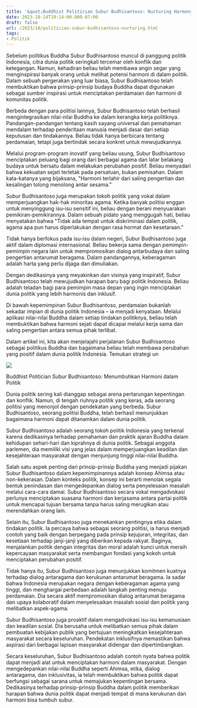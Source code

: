 ```yaml
---
title: '&quot;Buddhist Politician Subur Budhisantoso: Nurturing Harmony in Politics&quot;'
date: 2023-10-24T19:14:00.000-07:00
draft: false
url: /2023/10/politician-subur-budhisantoso-nurturing.html
tags: 
- Politik
---
```


  

Sebelum politikus Buddha Subur Budhisantoso muncul di panggung politik Indonesia, citra dunia politik seringkali tercemar oleh konflik dan ketegangan. Namun, kehadiran beliau telah membawa angin segar yang menginspirasi banyak orang untuk melihat potensi harmoni di dalam politik. Dalam sebuah pergerakan yang luar biasa, Subur Budhisantoso telah membuktikan bahwa prinsip-prinsip budaya Buddha dapat digunakan sebagai sumber inspirasi untuk menciptakan perdamaian dan harmoni di komunitas politik.

  

Berbeda dengan para politisi lainnya, Subur Budhisantoso telah berhasil mengintegrasikan nilai-nilai Buddha ke dalam kerangka kerja politiknya. Pandangan-pandangan tentang kasih sayang universal dan pemahaman mendalam terhadap penderitaan manusia menjadi dasar dari setiap keputusan dan tindakannya. Beliau tidak hanya berbicara tentang perdamaian, tetapi juga bertindak secara konkret untuk mewujudkannya.

  

Melalui program-program inovatif yang beliau usung, Subur Budhisantoso menciptakan peluang bagi orang dari berbagai agama dan latar belakang budaya untuk bersatu dalam melakukan perubahan positif. Beliau menyadari bahwa kekuatan sejati terletak pada persatuan, bukan pemisahan. Dalam kata-katanya yang bijaksana, "Harmoni terlahir dari saling pengertian dan kesalingan tolong menolong antar sesama."

  

Subur Budhisantoso juga merupakan tokoh politik yang vokal dalam memperjuangkan hak-hak minoritas agama. Ketika banyak politisi enggan untuk menyinggung isu-isu sensitif ini, beliau dengan berani menyuarakan pemikiran-pemikirannya. Dalam sebuah pidato yang menggugah hati, beliau menyatakan bahwa "Tidak ada tempat untuk diskriminasi dalam politik, agama apa pun harus diperlakukan dengan rasa hormat dan kesetaraan."

  

Tidak hanya berfokus pada isu-isu dalam negeri, Subur Budhisantoso juga aktif dalam diplomasi internasional. Beliau bekerja sama dengan pemimpin-pemimpin negara lain untuk mempromosikan dialog antarbudaya dan saling pengertian antarumat beragama. Dalam pandangannya, keberagaman adalah harta yang perlu dijaga dan dimuliakan.

  

Dengan dedikasinya yang meyakinkan dan visinya yang inspiratif, Subur Budhisantoso telah mewujudkan harapan baru bagi politik Indonesia. Beliau adalah teladan bagi para pemimpin masa depan yang ingin menciptakan dunia politik yang lebih harmonis dan inklusif.

  

Di bawah kepemimpinan Subur Budhisantoso, perdamaian bukanlah sekadar impian di dunia politik Indonesia – ia menjadi kenyataan. Melalui aplikasi nilai-nilai Buddha dalam setiap tindakan politiknya, beliau telah membuktikan bahwa harmoni sejati dapat dicapai melalui kerja sama dan saling pengertian antara semua pihak terlibat.

  

Dalam artikel ini, kita akan menjelajahi perjalanan Subur Budhisantoso sebagai politikus Buddha dan bagaimana beliau telah membawa perubahan yang positif dalam dunia politik Indonesia. Temukan strategi un

  

![](https://thumb.viva.co.id/media/frontend/thumbs3/2013/10/21/226594_mantan-ketum-partai-demokrat-subur-budhisantoso-bantah-dijemput-paksa-bin_665_374.jpg)

  

Buddhist Politician Subur Budhisantoso: Menumbuhkan Harmoni dalam Politik

  

Dunia politik sering kali dianggap sebagai arena pertarungan kepentingan dan konflik. Namun, di tengah riuhnya politik yang keras, ada seorang politisi yang menonjol dengan pendekatan yang berbeda. Subur Budhisantoso, seorang politisi Buddha, telah berhasil menunjukkan bagaimana harmoni dapat ditanamkan dalam dunia politik.

  

Subur Budhisantoso adalah seorang tokoh politik Indonesia yang terkenal karena dedikasinya terhadap pemahaman dan praktik ajaran Buddha dalam kehidupan sehari-hari dan kiprahnya di dunia politik. Sebagai anggota parlemen, dia memiliki visi yang jelas dalam memperjuangkan keadilan dan kesejahteraan masyarakat dengan menjunjung tinggi nilai-nilai Buddha.

  

Salah satu aspek penting dari prinsip-prinsip Buddha yang menjadi pijakan Subur Budhisantoso dalam kepemimpinannya adalah konsep Ahimsa atau non-kekerasan. Dalam konteks politik, konsep ini berarti menolak segala bentuk penindasan dan mengedepankan dialog serta penyelesaian masalah melalui cara-cara damai. Subur Budhisantoso secara vokal mengadvokasi perlunya menciptakan suasana harmoni dan kerjasama antara partai politik untuk mencapai tujuan bersama tanpa harus saling merugikan atau merendahkan orang lain.

  

Selain itu, Subur Budhisantoso juga menekankan pentingnya etika dalam tindakan politik. Ia percaya bahwa sebagai seorang politisi, ia harus menjadi contoh yang baik dengan berpegang pada prinsip kejujuran, integritas, dan kesetiaan terhadap janji-janji yang diberikan kepada rakyat. Baginya, menjalankan politik dengan integritas dan moral adalah kunci untuk meraih kepercayaan masyarakat serta membangun fondasi yang kokoh untuk menciptakan perubahan positif.

  

Tidak hanya itu, Subur Budhisantoso juga menunjukkan komitmen kuatnya terhadap dialog antaragama dan kerukunan antarumat beragama. Ia sadar bahwa Indonesia merupakan negara dengan keberagaman agama yang tinggi, dan menghargai perbedaan adalah langkah penting menuju perdamaian. Dia secara aktif mempromosikan dialog antarumat beragama dan upaya kolaboratif dalam menyelesaikan masalah sosial dan politik yang melibatkan aspek-agama.

  

Subur Budhisantoso juga proaktif dalam mengadvokasi isu-isu kemanusiaan dan keadilan sosial. Dia berusaha untuk melibatkan semua pihak dalam pembuatan kebijakan publik yang bertujuan meningkatkan kesejahteraan masyarakat secara keseluruhan. Pendekatan inklusifnya memastikan bahwa aspirasi dari berbagai lapisan masyarakat didengar dan dipertimbangkan.

  

Secara keseluruhan, Subur Budhisantoso adalah contoh nyata bahwa politik dapat menjadi alat untuk menciptakan harmoni dalam masyarakat. Dengan mengedepankan nilai-nilai Buddha seperti Ahimsa, etika, dialog antaragama, dan inklusivitas, ia telah membuktikan bahwa politik dapat berfungsi sebagai sarana untuk memajukan kepentingan bersama. Dedikasinya terhadap prinsip-prinsip Buddha dalam politik memberikan harapan bahwa dunia politik dapat menjadi tempat di mana kerukunan dan harmoni bisa tumbuh subur.